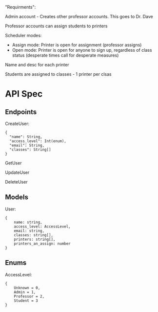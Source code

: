 "Requirments":

Admin account - Creates other professor accounts. This goes to Dr. Dave

Professor accounts can assign students to printers

Scheduler modes:
  - Assign mode: Printer is open for assignment (professor assigns)
  - Open mode: Printer is open for anyone to sign up, regardless of class status (desperate times call for desperate measures)

Name and desc for each printer

Students are assigned to classes - 1 printer per clsas

# API Spec

## Endpoints

CreateUser:
```
{
  "name": String,
  "access_level": Int(enum),
  "email": String,
  "classes": String[]
}
```
GetUser

UpdateUser

DeleteUser
## Models
User:
```
{
    name: string,
    access_level: AccessLevel,
    email: string,
    classes: string[],
    printers: string[],
    printers_an_assign: number
}
```

## Enums
AccessLevel:
```
{
    Unknown = 0,
    Admin = 1,
    Professor = 2,
    Student = 3
}
```
